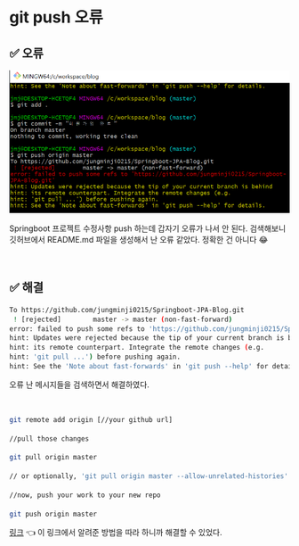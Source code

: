 # git push 오류

## ✅ 오류 

![image-20211123035750152](img/Untitled/image-20211123035750152.png)

Springboot 프로젝트 수정사항 push 하는데 갑자기 오류가 나서 안 된다. 검색해보니 깃허브에서 README.md 파일을 생성해서 난 오류 같았다. 정확한 건 아니다 😂

<br>

## ✅ 해결

```bash
To https://github.com/jungminji0215/Springboot-JPA-Blog.git
 ! [rejected]        master -> master (non-fast-forward)
error: failed to push some refs to 'https://github.com/jungminji0215/Springboot-JPA-Blog.git'
hint: Updates were rejected because the tip of your current branch is behind
hint: its remote counterpart. Integrate the remote changes (e.g.
hint: 'git pull ...') before pushing again.
hint: See the 'Note about fast-forwards' in 'git push --help' for details.

```

오류 난 메시지들을 검색하면서 해결하였다. 

<br>

```bash
git remote add origin [//your github url]

//pull those changes

git pull origin master 

// or optionally, 'git pull origin master --allow-unrelated-histories' if you have initialized repo in github and also committed locally

//now, push your work to your new repo

git push origin master
```

[링크](https://stackoverflow.com/questions/18328800/github-updates-were-rejected-because-the-remote-contains-work-that-you-do-not-h) 👈 이 링크에서 알려준 방법을 따라 하니까 해결할 수 있었다.

